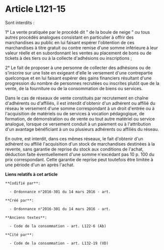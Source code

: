 # Article L121-15

Sont interdits : 

1° La vente pratiquée par le procédé dit " de la boule de neige " ou tous autres procédés analogues consistant en particulier
à offrir des marchandises au public en lui faisant espérer l'obtention de ces marchandises à titre gratuit ou contre remise
d'une somme inférieure à leur valeur réelle et en subordonnant les ventes au placement de bons ou de tickets à des tiers ou à
la collecte d'adhésions ou inscriptions ; 

2° Le fait de proposer à une personne de collecter des adhésions ou de s'inscrire sur une liste en exigeant d'elle le
versement d'une contrepartie quelconque et en lui faisant espérer des gains financiers résultant d'une progression du nombre
de personnes recrutées ou inscrites plutôt que de la vente, de la fourniture ou de la consommation de biens ou services. 

Dans le cas de réseaux de vente constitués par recrutement en chaîne d'adhérents ou d'affiliés, il est interdit d'obtenir
d'un adhérent ou affilié du réseau le versement d'une somme correspondant à un droit d'entrée ou à l'acquisition de matériels
ou de services à vocation pédagogique, de formation, de démonstration ou de vente ou tout autre matériel ou service analogue,
lorsque ce versement conduit à un paiement ou à l'attribution d'un avantage bénéficiant à un ou plusieurs adhérents ou
affiliés du réseau. 

En outre, est interdit, dans ces mêmes réseaux, le fait d'obtenir d'un adhérent ou affilié l'acquisition d'un stock de
marchandises destinées à la revente, sans garantie de reprise du stock aux conditions de l'achat, déduction faite
éventuellement d'une somme n'excédant pas 10 p. 100 du prix correspondant. Cette garantie de reprise peut toutefois être
limitée à une période d'un an après l'achat.

**Liens relatifs à cet article**

	**Codifié par**:

	  - Ordonnance n°2016-301 du 14 mars 2016 - art.

	**Créé par**:

	  - Ordonnance n°2016-301 du 14 mars 2016 - art.

	**Anciens textes**:

	  - Code de la consommation - art. L122-6 (Ab)

	**Cité par**:

	  - Code de la consommation - art. L132-19 (VD)
